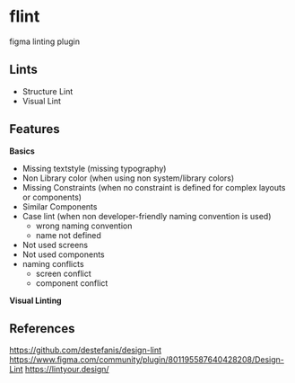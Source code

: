 # flint
figma linting plugin


## Lints
- Structure Lint
- Visual Lint


## Features
**Basics**
- Missing textstyle (missing typography)
- Non Library color (when using non system/library colors)
- Missing Constraints (when no constraint is defined for complex layouts or components)
- Similar Components
- Case lint (when non developer-friendly naming convention is used)
  - wrong naming convention
  - name not defined
- Not used screens
- Not used components
- naming conflicts
  - screen conflict
  - component conflict


**Visual Linting**




## References
https://github.com/destefanis/design-lint
https://www.figma.com/community/plugin/801195587640428208/Design-Lint
https://lintyour.design/
